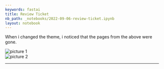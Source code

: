 ```yaml
---
keywords: fastai
title: Review Ticket
nb_path: _notebooks/2022-09-06-review-ticket.ipynb
layout: notebook
---
```


<!--
#################################################
### THIS FILE WAS AUTOGENERATED! DO NOT EDIT! ###
#################################################
# file to edit: _notebooks/2022-09-06-review-ticket.ipynb
-->

<div class="container" id="notebook-container">
        
<div class="cell border-box-sizing text_cell rendered"><div class="inner_cell">
<div class="text_cell_render border-box-sizing rendered_html">
<p>When i changed the theme, i noticed that  the pages from the above were gone.</p>

</div>
</div>
</div>
<div class="cell border-box-sizing text_cell rendered"><div class="inner_cell">
<div class="text_cell_render border-box-sizing rendered_html">
<p><img src="/Blog1/images/copied_from_nb/../images/59fc68fdfb3cbf5802db2a8f7c9a24c2e51028472b0eba208c569abc9699d283.png" alt="picture 1"><br>
<img src="/Blog1/images/copied_from_nb/../images/aefeb110c9bf8a8bca95090fa756cb46a1ecfef4f841add88f45f8124efaa2f5.png" alt="picture 2"></p>

</div>
</div>
</div>
<div class="cell border-box-sizing text_cell rendered"><div class="inner_cell">
<div class="text_cell_render border-box-sizing rendered_html">
<hr>

</div>
</div>
</div>
</div>
 

